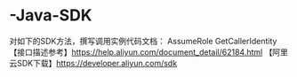# -Java-SDK

对如下的SDK方法，撰写调用实例代码文档：
AssumeRole
GetCallerIdentity
【接口描述参考】https://help.aliyun.com/document_detail/62184.html
【阿里云SDK下载】https://developer.aliyun.com/sdk
